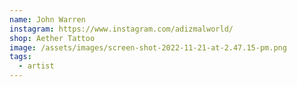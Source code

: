 ```yaml
---
name: John Warren
instagram: https://www.instagram.com/adizmalworld/
shop: Aether Tattoo
image: /assets/images/screen-shot-2022-11-21-at-2.47.15-pm.png
tags:
  - artist
---
```

